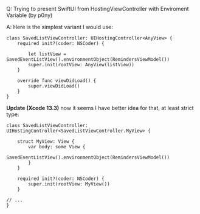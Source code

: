 Q: Trying to present SwiftUI from HostingViewController with Enviroment Variable (by p0ny)

A: Here is the simplest variant I would use:

    class SavedListViewController: UIHostingController<AnyView> {
        required init?(coder: NSCoder) {
    
            let listView = SavedEventListView().environmentObject(RemindersViewModel())
            super.init(rootView: AnyView(listView))
        }
    
        override func viewDidLoad() {
            super.viewDidLoad()
        }
    }


**Update (Xcode 13.3)** now it seems I have better idea for that, at least strict type:

```
class SavedListViewController: UIHostingController<SavedListViewController.MyView> {

	struct MyView: View {
		var body: some View {
			SavedEventListView().environmentObject(RemindersViewModel())
		}
	}

	required init?(coder: NSCoder) {
		super.init(rootView: MyView())
	}

// ...
}
```
